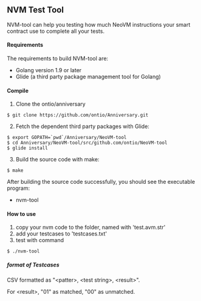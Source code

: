 ## NVM Test Tool

NVM-tool can help you testing how much NeoVM instructions your smart contract use to complete all your tests.

#### Requirements

The requirements to build NVM-tool are:

* Golang version 1.9 or later
* Glide (a third party package management tool for Golang)

#### Compile

1. Clone the ontio/anniversary

```
$ git clone https://github.com/ontio/Anniversary.git
```

2. Fetch the dependent third party packages with Glide:

```
$ export GOPATH=`pwd`/Anniversary/NeoVM-tool
$ cd Anniversary/NeoVM-tool/src/github.com/ontio/NeoVM-tool
$ glide install
```

3. Build the source code with make:

```
$ make
```

After building the source code successfully, you should see the executable program:

* nvm-tool

#### How to use

1. copy your nvm code to the folder, named with 'test.avm.str'
2. add your testcases to 'testcases.txt'
3. test with command 

```
$ ./nvm-tool
```

##### format of Testcases

CSV formatted as "\<patter\>, \<test string\>, \<result\>".

For \<result\>, "01" as matched, "00" as unmatched.
